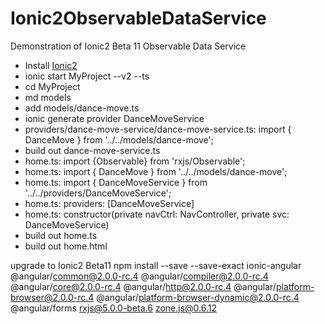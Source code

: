 # Ionic2ObservableDataService
Demonstration of Ionic2 Beta 11 Observable Data Service

<ul>
<li>Install <a href="http://ionicframework.com/docs/v2/getting-started/installation/">Ionic2</a></li>
<li>ionic start MyProject --v2 --ts</li>
<li>cd MyProject</li>
<li>md models</li>
<li>add models/dance-move.ts</li>
<li>ionic generate provider DanceMoveService</li>
<li>providers/dance-move-service/dance-move-service.ts: import { DanceMove } from '../../models/dance-move';</li>
<li>build out dance-move-service.ts </li>
<li>home.ts: import {Observable} from 'rxjs/Observable';</li>
<li>home.ts: import { DanceMove } from '../../models/dance-move';</li>
<li>home.ts: import { DanceMoveService } from '../../providers/DanceMoveService';</li>
<li>home.ts: providers: [DanceMoveService]</li>
<li>home.ts: constructor(private navCtrl: NavController, private svc: DanceMoveService)</li>
<li>build out home.ts</li>
<li>build out home.html</li>
</ul>

upgrade to Ionic2 Beta11
npm install --save --save-exact ionic-angular @angular/common@2.0.0-rc.4 @angular/compiler@2.0.0-rc.4 @angular/core@2.0.0-rc.4 @angular/http@2.0.0-rc.4 @angular/platform-browser@2.0.0-rc.4 @angular/platform-browser-dynamic@2.0.0-rc.4 @angular/forms rxjs@5.0.0-beta.6 zone.js@0.6.12